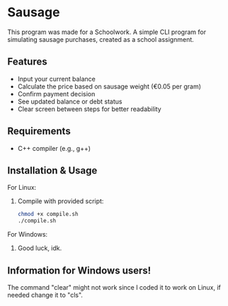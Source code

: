 # Sausage

This program was made for a Schoolwork.
A simple CLI program for simulating sausage purchases, created as a school assignment.

## Features
- Input your current balance
- Calculate the price based on sausage weight (€0.05 per gram)
- Confirm payment decision
- See updated balance or debt status
- Clear screen between steps for better readability

## Requirements
- C++ compiler (e.g., g++)

## Installation & Usage
For Linux:
1. Compile with provided script:
   ```bash
   chmod +x compile.sh
   ./compile.sh

For Windows:
1. Good luck, idk.

## Information for Windows users!
The command "clear" might not work since I coded it to work on Linux, if needed change it to "cls".